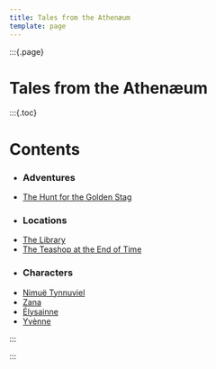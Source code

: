 ```yaml
---
title: Tales from the Athenæum
template: page
---
```


:::{.page}

# Tales from the Athenæum

:::{.toc}

# Contents

- ### Adventures
- [The Hunt for the Golden Stag](/the-hunt-for-the-golden-stag)
- ### Locations
- [The Library](/wip)
- [The Teashop at the End of Time](/wip)
- ### Characters
- [Nimuë Tynnuviel](/wip)
- [Zana](/wip)
- [Élysainne](/wip)
- [Yvènne](/wip)

:::

:::
